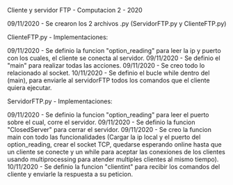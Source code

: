 Cliente y servidor FTP - Computacion 2 - 2020

09/11/2020 - Se crearon los 2 archivos .py (ServidorFTP.py y ClienteFTP.py)

ClienteFTP.py - Implementaciones:

09/11/2020 - Se definio la funcion "option_reading" para leer la ip y puerto con los cuales, el cliente se conecta al servidor.
09/11/2020 - Se definio el "main" para realizar todas las acciones.
09/11/2020 - Se creo todo lo relacionado al socket.
10/11/2020 - Se definio el bucle while dentro del (main), para enviarle al servidorFTP todos los comandos que el cliente quiera ejecutar.

ServidorFTP.py - Implementaciones:

09/11/2020 - Se definio la funcion "option_reading" para leer el puerto sobre el cual, corre el servidor.
09/11/2020 - Se definio la funcion "ClosedServer" para cerrar el servidor.
09/11/2020 - Se creo la funcion main con todo las funcionalidades (Cargar la ip local y el puerto del option_reading, crear el socket TCP, quedarse esperando online hasta que un cliente se conecte y un while para aceptar las conexiones de los clientes usando multiprocessing para atender multiples clientes al mismo tiempo). 
10/11/2020 - Se definio la funcion "clientint" para recibir los comandos del cliente y enviarle la respuesta a su peticion.